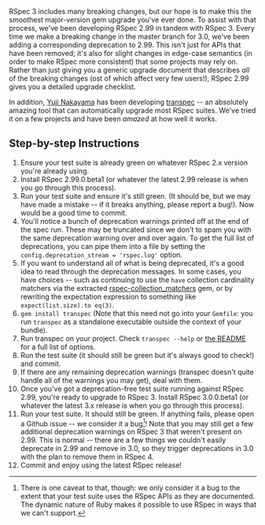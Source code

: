 RSpec 3 includes many breaking changes, but our hope is to make this
the smoothest major-version gem upgrade you've ever done. To assist
with that process, we've been developing RSpec 2.99 in tandem with
RSpec 3.  Every time we make a breaking change in the master branch
for 3.0, we've been adding a corresponding deprecation to 2.99.  This
isn't just for APIs that have been removed; it's also for slight changes
in edge-case semantics (in order to make RSpec more consistent) that
some projects may rely on. Rather than just giving you a generic
upgrade document that describes _all_ of the breaking changes
(ost of which affect very few users!), RSpec 2.99 gives you
a detailed upgrade checklist.

In addition, [Yuji Nakayama](https://twitter.com/nkym37) has been developing
[transpec](https://github.com/yujinakayama/transpec) -- an absolutely amazing
tool that can automatically upgrade most RSpec suites. We've tried it on a
few projects and have been _amazed_ at how well it works.

## Step-by-step Instructions

1. Ensure your test suite is already green on whatever RSpec 2.x version
   you're already using.
2. Install RSpec 2.99.0.beta1 (or whatever the latest 2.99 release is
   when you go through this process).
3. Run your test suite and ensure it's still green. (It should be, but
   we may have made a mistake -- if it breaks anything, please report
   a bug!). Now would be a good time to commit.
4. You'll notice a bunch of deprecation warnings printed off at the
   end of the spec run. These may be truncated since we don't to
   spam you with the same deprecation warning over and over again. To
   get the full list of deprecations, you can pipe them into a file
   by setting the `config.deprecation_stream = 'rspec.log'` option.
5. If you want to understand all of what is being deprecated, it's a
   good idea to read through the deprecation messages.  In some cases,
   you have choices -- such as continuing to use the `have` collection
   cardinality matchers via the extracted
   [rspec-collection_matchers](https://github.com/rspec/rspec-collection_matchers)
   gem, or by rewriting the expectation expression to something like
   `expect(list.size).to eq(3)`.
6. `gem install transpec` (Note that this need not go into your
   `Gemfile`: you run `transpec` as a standalone executable
    outside the context of your bundle).
7. Run transpec on your project. Check `transpec --help` or
   [the README](https://github.com/yujinakayama/transpec#transpec)
   for a full list of options.
8. Run the test suite (it should still be green but it's always good to
   check!) and commit.
9. If there are any remaining deprecation warnings (transpec doesn't
   quite handle all of the warnings you may get), deal with them.
9. Once you've got a deprecation-free test suite running against RSpec
   2.99, you're ready to upgrade to RSpec 3. Install RSpec 3.0.0.beta1
   (or whatever the latest 3.x release is when you go through this process).
10. Run your test suite. It should still be green. If anything fails,
    please open a Github issue -- we consider it a bug[^foot_1]! Note
    that you may still get a few additional deprecation warnings on
    RSpec 3 that weren't present on 2.99.  This is normal -- there are
    a few things we couldn't easily deprecate in 2.99 and remove in 3.0,
    so they trigger deprecations in 3.0 with the plan to remove them in
    RSpec 4.
11. Commit and enjoy using the latest RSpec release!

[^foot_1]: There is one caveat to that, though: we only consider it a bug
  to the extent that your test suite uses the RSpec APIs as they are
  documented. The dynamic nature of Ruby makes it possible to use RSpec
  in ways that we can't support.
